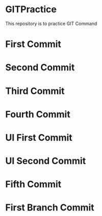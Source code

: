 # GITPractice
This repository is to practice GIT Command
# First Commit
# Second Commit
# Third Commit
# Fourth Commit
# UI First Commit
# UI Second Commit
# Fifth Commit
# First Branch Commit
